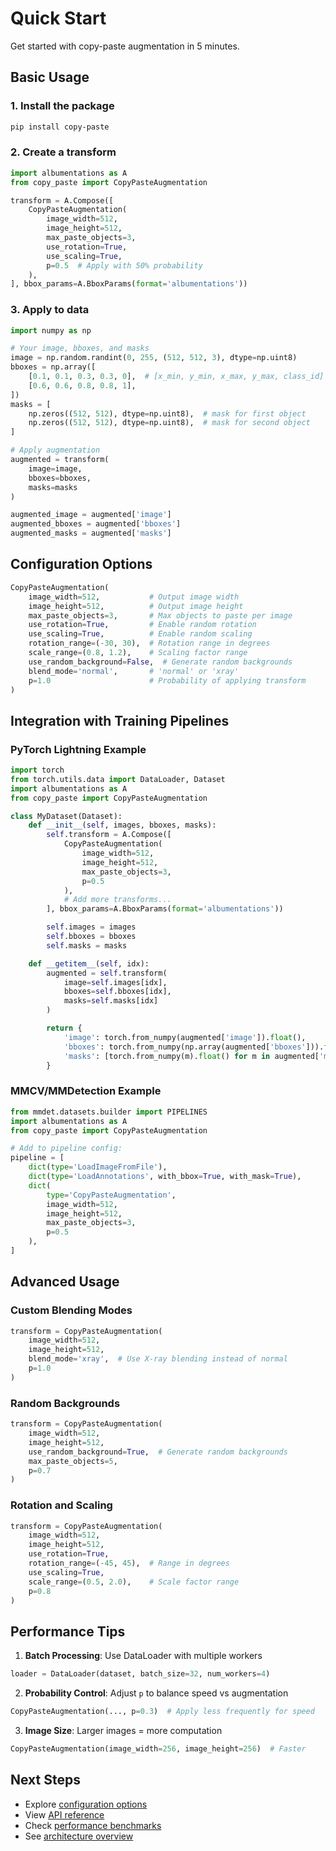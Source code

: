 # Quick Start

Get started with copy-paste augmentation in 5 minutes.

## Basic Usage

### 1. Install the package

```bash
pip install copy-paste
```

### 2. Create a transform

```python
import albumentations as A
from copy_paste import CopyPasteAugmentation

transform = A.Compose([
    CopyPasteAugmentation(
        image_width=512,
        image_height=512,
        max_paste_objects=3,
        use_rotation=True,
        use_scaling=True,
        p=0.5  # Apply with 50% probability
    ),
], bbox_params=A.BboxParams(format='albumentations'))
```

### 3. Apply to data

```python
import numpy as np

# Your image, bboxes, and masks
image = np.random.randint(0, 255, (512, 512, 3), dtype=np.uint8)
bboxes = np.array([
    [0.1, 0.1, 0.3, 0.3, 0],  # [x_min, y_min, x_max, y_max, class_id]
    [0.6, 0.6, 0.8, 0.8, 1],
])
masks = [
    np.zeros((512, 512), dtype=np.uint8),  # mask for first object
    np.zeros((512, 512), dtype=np.uint8),  # mask for second object
]

# Apply augmentation
augmented = transform(
    image=image,
    bboxes=bboxes,
    masks=masks
)

augmented_image = augmented['image']
augmented_bboxes = augmented['bboxes']
augmented_masks = augmented['masks']
```

## Configuration Options

```python
CopyPasteAugmentation(
    image_width=512,           # Output image width
    image_height=512,          # Output image height
    max_paste_objects=3,       # Max objects to paste per image
    use_rotation=True,         # Enable random rotation
    use_scaling=True,          # Enable random scaling
    rotation_range=(-30, 30),  # Rotation range in degrees
    scale_range=(0.8, 1.2),    # Scaling factor range
    use_random_background=False,  # Generate random backgrounds
    blend_mode='normal',       # 'normal' or 'xray'
    p=1.0                      # Probability of applying transform
)
```

## Integration with Training Pipelines

### PyTorch Lightning Example

```python
import torch
from torch.utils.data import DataLoader, Dataset
import albumentations as A
from copy_paste import CopyPasteAugmentation

class MyDataset(Dataset):
    def __init__(self, images, bboxes, masks):
        self.transform = A.Compose([
            CopyPasteAugmentation(
                image_width=512,
                image_height=512,
                max_paste_objects=3,
                p=0.5
            ),
            # Add more transforms...
        ], bbox_params=A.BboxParams(format='albumentations'))

        self.images = images
        self.bboxes = bboxes
        self.masks = masks

    def __getitem__(self, idx):
        augmented = self.transform(
            image=self.images[idx],
            bboxes=self.bboxes[idx],
            masks=self.masks[idx]
        )

        return {
            'image': torch.from_numpy(augmented['image']).float(),
            'bboxes': torch.from_numpy(np.array(augmented['bboxes'])).float(),
            'masks': [torch.from_numpy(m).float() for m in augmented['masks']]
        }
```

### MMCV/MMDetection Example

```python
from mmdet.datasets.builder import PIPELINES
import albumentations as A
from copy_paste import CopyPasteAugmentation

# Add to pipeline config:
pipeline = [
    dict(type='LoadImageFromFile'),
    dict(type='LoadAnnotations', with_bbox=True, with_mask=True),
    dict(
        type='CopyPasteAugmentation',
        image_width=512,
        image_height=512,
        max_paste_objects=3,
        p=0.5
    ),
]
```

## Advanced Usage

### Custom Blending Modes

```python
transform = CopyPasteAugmentation(
    image_width=512,
    image_height=512,
    blend_mode='xray',  # Use X-ray blending instead of normal
    p=1.0
)
```

### Random Backgrounds

```python
transform = CopyPasteAugmentation(
    image_width=512,
    image_height=512,
    use_random_background=True,  # Generate random backgrounds
    max_paste_objects=5,
    p=0.7
)
```

### Rotation and Scaling

```python
transform = CopyPasteAugmentation(
    image_width=512,
    image_height=512,
    use_rotation=True,
    rotation_range=(-45, 45),  # Range in degrees
    use_scaling=True,
    scale_range=(0.5, 2.0),    # Scale factor range
    p=0.8
)
```

## Performance Tips

1. **Batch Processing**: Use DataLoader with multiple workers
```python
loader = DataLoader(dataset, batch_size=32, num_workers=4)
```

2. **Probability Control**: Adjust `p` to balance speed vs augmentation
```python
CopyPasteAugmentation(..., p=0.3)  # Apply less frequently for speed
```

3. **Image Size**: Larger images = more computation
```python
CopyPasteAugmentation(image_width=256, image_height=256)  # Faster
```

## Next Steps

- Explore [configuration options](../user-guide/configuration.md)
- View [API reference](../user-guide/api-reference.md)
- Check [performance benchmarks](../performance/benchmarks.md)
- See [architecture overview](architecture.md)
